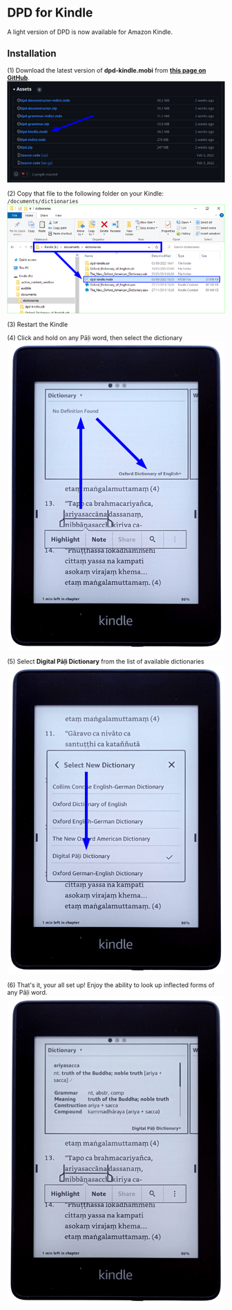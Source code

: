 # DPD for Kindle

A light version of DPD is now available for Amazon Kindle. 

## Installation

(1) Download the latest version of **dpd-kindle.mobi** from **[this page on GitHub](https://github.com/digitalpalidictionary/digitalpalidictionary/releases)**.
![image](pics/kindle/kindle_github.png)

(2) Copy that file to the following folder on your Kindle: `/documents/dictionaries`
![image](pics/kindle/copy_dpd_on_kindle_02.png)

(3) Restart the Kindle

(4) Click and hold on any Pāḷi word, then select the dictionary
![image](pics/kindle/Dictionary_Selection_01_Note_1920x1355.png)

(5) Select **Digital Pāḷi Dictionary** from the list of available dictionaries
![image](pics/kindle/Dictionary_Selection_02_Note_1920x1355.png)

(6) That's it, your all set up! Enjoy the ability to look up inflected forms of any Pāḷi word.
![image](pics/kindle/ariyasacca_Entry_01_1920x1355.png)



